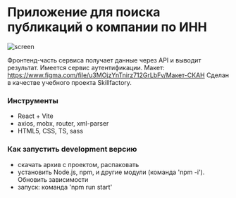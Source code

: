 # Приложение для поиска публикаций о компании по ИНН

![screen](src/screen.png)

Фронтенд-часть сервиса получает данные через API и выводит результат. Имеется сервис аутентификации.
Макет: https://www.figma.com/file/u3MOjzYnTnirz712GrLbFv/Макет-СКАН
Сделан в качестве учебного проекта Skillfactory.


### Инструменты

- React + Vite
- axios, mobx, router, xml-parser
- HTML5, CSS, TS, sass


### Как запустить development версию

- скачать архив с проектом, распаковать
- установить Node.js, npm, и другие модули (команда 'npm -i'). Обновить зависимости
- запуск: команда 'npm run start'
